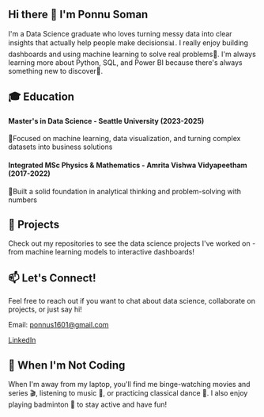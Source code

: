 ## Hi there 👋 I'm Ponnu Soman

I'm a Data Science graduate who loves turning messy data into clear insights that actually help people make decisions📊. I really enjoy building dashboards and using machine learning to solve real problems🤖. 
I'm always learning more about Python, SQL, and Power BI because there's always something new to discover🚀.

## 🎓 **Education**

#### **Master's in Data Science - Seattle University (2023-2025)**
  
  🎯Focused on machine learning, data visualization, and turning complex datasets into business solutions
  
#### **Integrated MSc Physics & Mathematics - Amrita Vishwa Vidyapeetham (2017-2022)**

  🎯Built a solid foundation in analytical thinking and problem-solving with numbers
  

## 📁 **Projects**

Check out my repositories to see the data science projects I've worked on - from machine learning models to interactive dashboards!

## 📫 **Let's Connect!**

Feel free to reach out if you want to chat about data science, collaborate on projects, or just say hi!

Email: ponnus1601@gmail.com

[LinkedIn](linkedin.com/in/ponnu-soman) 

## 🎯 **When I'm Not Coding** 

When I'm away from my laptop, you'll find me binge-watching movies and series 🎬, listening to music 🎵, or practicing classical dance 💃. I also enjoy playing badminton 🏸 to stay active and have fun!

